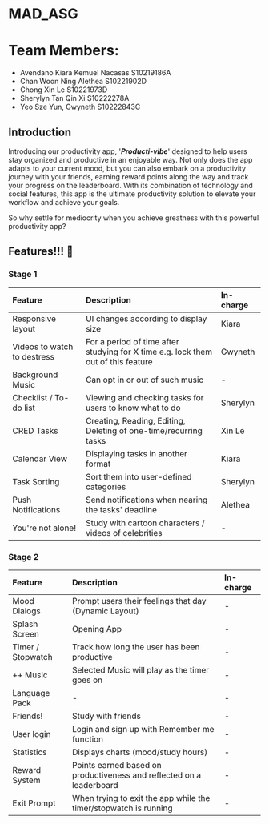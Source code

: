 # MAD_ASG

# Team Members:
* Avendano Kiara Kemuel Nacasas S10219186A
* Chan Woon Ning Alethea S10221902D
* Chong Xin Le S10221973D
* Sherylyn Tan Qin Xi S10222278A
* Yeo Sze Yun, Gwyneth S10222843C

## Introduction

Introducing our productivity app, '***Producti-vibe***' designed to help users stay organized and productive in an enjoyable way. Not only does the app adapts to your current mood, but you can also embark on a productivity journey with your friends, earning reward points along the way and track your progress on the leaderboard. With its combination of technology and social features, this app is the ultimate productivity solution to elevate your workflow and achieve your goals. 

So why settle for mediocrity when you achieve greatness with this powerful productivity app? 

##  Features!!! 🐔

### Stage 1


| Feature | Description | In-charge |
| :------ | :---------- | :-------- | 
| Responsive layout | UI changes according to display size | Kiara |
| Videos to watch to destress |  For a period of time after studying for X time e.g. lock them out of this feature | Gwyneth |
| Background Music | Can opt in or out of such music | - |
| Checklist / To-do list | Viewing and checking tasks for users to know what to do | Sherylyn |
| CRED Tasks | Creating, Reading, Editing, Deleting of one-time/recurring tasks | Xin Le |x
| Calendar View | Displaying tasks in another format | Kiara |
| Task Sorting | Sort them into user-defined categories | Sherylyn |
| Push Notifications | Send notifications when nearing the tasks' deadline | Alethea |
| You're not alone! | Study with cartoon characters / videos of celebrities | - |



### Stage 2

| Feature | Description | In-charge |
| :------ | :---------- | :-------- | 
| Mood Dialogs | Prompt users their feelings that day (Dynamic Layout) | - |
| Splash Screen | Opening App | - |
| Timer / Stopwatch | Track how long the user has been productive | - |
| ++ Music | Selected Music will play as the timer goes on | - |
| Language Pack | - | - |
| Friends! | Study with friends | - | 
| User login | Login and sign up with Remember me function | - |
| Statistics | Displays charts (mood/study hours) | - |
| Reward System | Points earned based on productiveness and reflected on a leaderboard | - |
| Exit Prompt | When trying to exit the app while the timer/stopwatch is running | - |
